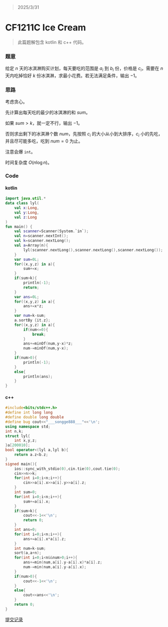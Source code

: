 > 2025/3/31

# CF1211C Ice Cream

> 此篇题解包含 kotlin 和 c++ 代码。

### 题意

给定 $n$ 天的冰淇淋购买计划，每天要吃的范围是 $a_i$ 到 $b_i$ 份，价格是 $c_i$，需要在 $n$ 天内吃掉恰好 $k$ 份冰淇淋，求最小花费。若无法满足条件，输出 $-1$。

### 思路

考虑贪心。

先计算出每天吃的最少的冰淇淋的和 $sum$。

如果 $sum>k$，就一定不行，输出 $-1$。

否则求出剩下的冰淇淋个数 $num$，先按照 $c_i$ 的大小从小到大排序，$c_i$ 小的先吃，并且尽可能多吃，吃到 $num=0$ 为止。

注意会爆 `int`。

时间复杂度 $O(n \log n)$。

### Code

#### kotlin

```kotlin
import java.util.*
data class lyl(
    val x:Long,
    val y:Long,
    val z:Long
)
fun main() {
    val scanner=Scanner(System.`in`);
    val n=scanner.nextInt();
    val k=scanner.nextLong();
    val a=Array(n){
        lyl(scanner.nextLong(),scanner.nextLong(),scanner.nextLong());
    }
    var sum=0L;
    for((x,y,z) in a){
        sum+=x;
    }
    if(sum>k){
        println(-1);
        return;
    }
    var ans=0L;
    for((x,y,z) in a){
        ans+=x*z;
    }
    var num=k-sum;
    a.sortBy {it.z};
    for((x,y,z) in a){
        if(num<=0){
            break;
        }
        ans+=minOf(num,y-x)*z;
        num-=minOf(num,y-x);
    }
    if(num>0){
        println(-1);
    }
    else{
        println(ans);
    }
}

```

#### c++

```cpp
#include<bits/stdc++.h>
#define int long long
#define double long double
#define bug cout<<"___songge888___"<<'\n';
using namespace std;
int n,k;
struct lyl{
    int x,y,z;
}a[200010];
bool operator<(lyl a,lyl b){
    return a.z<b.z;
}
signed main(){
    ios::sync_with_stdio(0),cin.tie(0),cout.tie(0);
    cin>>n>>k;
    for(int i=0;i<n;i++){
        cin>>a[i].x>>a[i].y>>a[i].z;
    }
    int sum=0;
    for(int i=0;i<n;i++){
        sum+=a[i].x;
    }
    if(sum>k){
        cout<<-1<<'\n';
        return 0;
    }
    int ans=0;
    for(int i=0;i<n;i++){
        ans+=a[i].x*a[i].z;
    }
    int num=k-sum;
    sort(a,a+n);
    for(int i=0;i<n&&num>0;i++){
        ans+=min(num,a[i].y-a[i].x)*a[i].z;
        num-=min(num,a[i].y-a[i].x);
    }
    if(num>0){
        cout<<-1<<'\n';
    }
    else{
        cout<<ans<<'\n';
    }
    return 0;
}
```

[提交记录](https://codeforces.com/contest/1211/submission/313221920)
